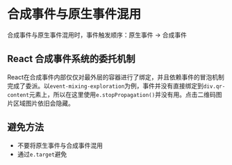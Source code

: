 # 合成事件与原生事件混用
合成事件与原生事件混用时，事件触发顺序：原生事件 -> 合成事件
## React 合成事件系统的委托机制
React在合成事件内部仅仅对最外层的容器进行了绑定，并且依赖事件的冒泡机制完成了委派。以`event-mixing-exploration`为例，事件并没有直接绑定到`div.qr-content`元素上，所以在这里使用`e.stopPropagation()`并没有用。点击二维码图片区域图片依旧会隐藏。

## 避免方法
- 不要将原生事件与合成事件混用
- 通过`e.target`避免